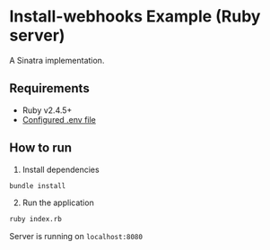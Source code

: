 # Install-webhooks Example (Ruby server)
A Sinatra implementation.

## Requirements
- Ruby v2.4.5+
- [Configured .env file](https://github.com/stripe/stripe-apps/blob/master/examples/install-webhooks/README.md#backend)

## How to run
1. Install dependencies
```bash
bundle install
```

2. Run the application
```bash
ruby index.rb
```

Server is running on `localhost:8080`
